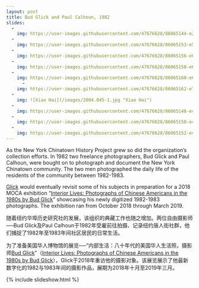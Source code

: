 ```yaml
---
layout: post
title: Bud Glick and Paul Calhoun, 1982  
slides:
  -
    img: https://user-images.githubusercontent.com/47676628/86065144-e28e4480-ba3c-11ea-8521-5fd0ebaa63e6.jpg
  -
    img: https://user-images.githubusercontent.com/47676628/86065153-e5893500-ba3c-11ea-9ff7-d7f296deb378.jpg
  -
    img: https://user-images.githubusercontent.com/47676628/86065156-e621cb80-ba3c-11ea-8ad9-3283c3db1700.jpg
  -
    img: https://user-images.githubusercontent.com/47676628/86065158-e621cb80-ba3c-11ea-993a-19b4df8b669f.jpg
  -
    img: https://user-images.githubusercontent.com/47676628/86065160-e6ba6200-ba3c-11ea-999f-0fb929962113.jpg
      -
    img: https://user-images.githubusercontent.com/47676628/86065162-e752f880-ba3c-11ea-9d38-e211a99d8f3b.jpg
  -
    img: ![Xiao Hai](/images/2004.045-1.jpg "Xiao Hai")
  -
    img: https://user-images.githubusercontent.com/47676628/86065148-e4580800-ba3c-11ea-9a0b-0ce0f68d31ef.jpg
  -
    img: https://user-images.githubusercontent.com/47676628/86065150-e4580800-ba3c-11ea-8cb7-9fca3178b25a.jpg
  -
    img: https://user-images.githubusercontent.com/47676628/86065152-e4f09e80-ba3c-11ea-9faa-686ba92cbe42.jpg
---
```


As the New York Chinatown History Project grew so did the organization’s collection efforts.  In 1982 two freelance photographers, Bud Glick and Paul Calhoun, were bought on to photograph and document the New York Chinatown community.   The two men photographed the daily life of the residents of the community between 1982-1983.   

[Glick](http://budglickphoto.com/new-york-chinatown/) would eventually revisit some of his subjects in preparation for a 2018 MOCA exhibition “[Interior Lives: Photographs of Chinese Americans in the 1980s by Bud Glick](http://www.mocanyc.org/exhibitions/bud_glick)” showcasing his newly digitized 1982-1983 photographs.  The exhibition ran from October 2018 through March 2019.  

随着纽约华埠历史研究社的发展，该组织的典藏工作也随之增加。两位自由摄影师──Bud Glick及Paul Calhoun于1982年受雇前往拍摄、记录纽约唐人街社群，他们捕捉了1982年至1983年间社区居民的日常生活。

为了准备美国华人博物馆的展览──“内部生活：八十年代的美国华人生活照，摄影师[Bud Glick](http://budglickphoto.com/new-york-chinatown/)”（[Interior Lives: Photographs of Chinese Americans in the 1980s by Bud Glick](http://www.mocanyc.org/exhibitions/bud_glick)），Glick于2018年重访他的摄影对象。该展览展示了他最新数字化的1982与1983年间的摄影作品，展期为2018年十月至2019年三月。

{% include slideshow.html %}

